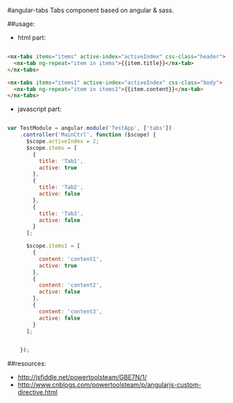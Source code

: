 #angular-tabs
Tabs component based on angular &amp; sass.

##usage:
+ html part:
```html

<nx-tabs items="items" active-index="activeIndex" css-class="header">
  <nx-tab ng-repeat="item in items">{{item.title}}</nx-tab>
</nx-tabs>

<nx-tabs items="items1" active-index="activeIndex" css-class="body">
  <nx-tab ng-repeat="item in items1">{{item.content}}</nx-tab>
</nx-tabs>

```

+ javascript part:
```javascript

var TestModule = angular.module('TestApp', ['tabs'])
    .controller('MainCtrl', function ($scope) {
      $scope.activeIndex = 2;
      $scope.items = [
        {
          title: 'Tab1',
          active: true
        },
        {
          title: 'Tab2',
          active: false
        },
        {
          title: 'Tab3',
          active: false
        }
      ];

      $scope.items1 = [
        {
          content: 'content1',
          active: true
        },
        {
          content: 'content2',
          active: false
        },
        {
          content: 'content3',
          active: false
        }
      ];


    });

```


##resources:
+ http://jsfiddle.net/powertoolsteam/GBE7N/1/
+ http://www.cnblogs.com/powertoolsteam/p/angularjs-custom-directive.html

